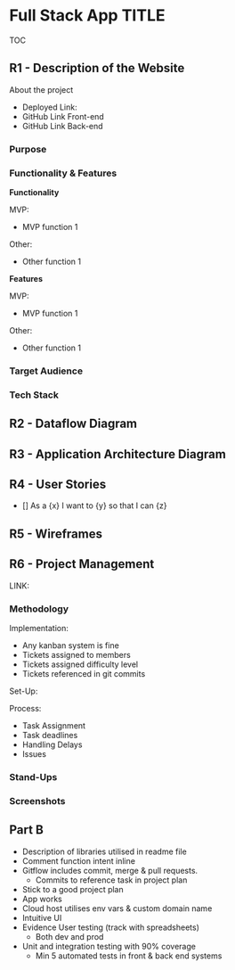 # Full Stack App TITLE

TOC

## R1 - Description of the Website

About the project

- Deployed Link: []()
- GitHub Link Front-end []()
- GitHub Link Back-end []()

### Purpose

### Functionality & Features

**Functionality**

MVP:

- MVP function 1

Other:

- Other function 1

**Features**

MVP:

- MVP function 1

Other:

- Other function 1

### Target Audience

### Tech Stack

## R2 - Dataflow Diagram

## R3 - Application Architecture Diagram

## R4 - User Stories

- [] As a {x} I want to {y} so that I can {z}

## R5 - Wireframes

## R6 - Project Management

LINK: []()

### Methodology

Implementation:

- Any kanban system is fine
- Tickets assigned to members
- Tickets assigned difficulty level
- Tickets referenced in git commits

Set-Up:

Process:

- Task Assignment
- Task deadlines
- Handling Delays
- Issues

### Stand-Ups

### Screenshots

## Part B

- Description of libraries utilised in readme file
- Comment function intent inline
- Gitflow includes commit, merge & pull requests.
  - Commits to reference task in project plan
- Stick to a good project plan
- App works
- Cloud host utilises env vars & custom domain name
- Intuitive UI
- Evidence User testing (track with spreadsheets)
  - Both dev and prod
- Unit and integration testing with 90% coverage
  - Min 5 automated tests in front & back end systems
